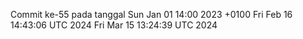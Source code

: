 Commit ke-55 pada tanggal Sun Jan 01 14:00 2023 +0100
Fri Feb 16 14:43:06 UTC 2024
Fri Mar 15 13:24:39 UTC 2024
